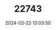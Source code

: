 ---
title: "22743"
category: "Uperoleia orientalis"
draft: false
date: 2024-02-22 13:03:50
languages:
  English: ["Alexandria Toadlet"]
---